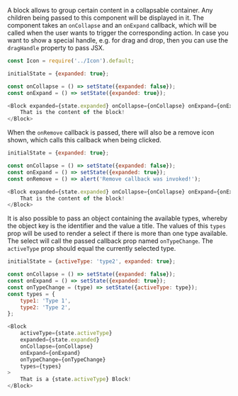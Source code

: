 A block allows to group certain content in a collapsable container. Any children being passed to this component will be
displayed in it. The component takes an `onCollapse` and an `onExpand` callback, which will be called when the user
wants to trigger the corresponding action. In case you want to show a special handle, e.g. for drag and drop, then you
can use the `dragHandle` property to pass JSX.

```javascript
const Icon = require('../Icon').default;

initialState = {expanded: true};

const onCollapse = () => setState({expanded: false});
const onExpand = () => setState({expanded: true});

<Block expanded={state.expanded} onCollapse={onCollapse} onExpand={onExpand} dragHandle={<Icon name="fa-ellipsis-v" />}>
    That is the content of the block!
</Block>
```

When the `onRemove` callback is passed, there will also be a remove icon shown, which calls this callback when being
clicked.

```javascript
initialState = {expanded: true};

const onCollapse = () => setState({expanded: false});
const onExpand = () => setState({expanded: true});
const onRemove = () => alert('Remove callback was invoked!');

<Block expanded={state.expanded} onCollapse={onCollapse} onExpand={onExpand} onRemove={onRemove}>
    That is the content of the block!
</Block>
```

It is also possible to pass an object containing the available types, whereby the object key is the identifier and the
value a title. The values of this `types` prop will be used to render a select if there is more than one type
available. The select will call the passed callback prop named `onTypeChange`. The `activeType` prop should equal the
currently selected type.

```javascript
initialState = {activeType: 'type2', expanded: true};

const onCollapse = () => setState({expanded: false});
const onExpand = () => setState({expanded: true});
const onTypeChange = (type) => setState({activeType: type});
const types = {
    type1: 'Type 1',
    type2: 'Type 2',
};

<Block
    activeType={state.activeType}
    expanded={state.expanded}
    onCollapse={onCollapse}
    onExpand={onExpand}
    onTypeChange={onTypeChange}
    types={types}
>
    That is a {state.activeType} Block!
</Block>
```
